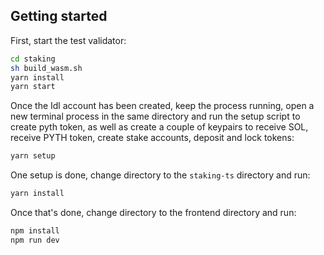 ## Getting started

First, start the test validator:

```bash
cd staking
sh build_wasm.sh
yarn install
yarn start
```

Once the Idl account has been created, keep the process running, open a new terminal process in the same directory and run the setup script to create pyth token, as well as create a couple of keypairs to receive SOL, receive PYTH token, create stake accounts, deposit and lock tokens:

```bash
yarn setup
```

One setup is done, change directory to the `staking-ts` directory and run:
```bash
yarn install
```

Once that's done, change directory to the frontend directory and run:

```bash
npm install
npm run dev
```
